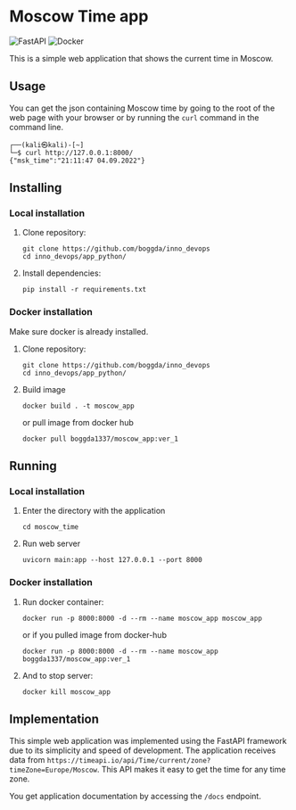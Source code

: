 # Moscow Time app
![FastAPI](https://img.shields.io/badge/FastAPI-005571?style=for-the-badge&logo=fastapi)
![Docker](https://img.shields.io/badge/docker-%230db7ed.svg?style=for-the-badge&logo=docker&logoColor=white)

This is a simple web application that shows the current time in Moscow.

## Usage

You can get the json containing Moscow time by going to the root of the web page with your browser or by running the ```curl``` command in the command line.
```
┌──(kali㉿kali)-[~]
└─$ curl http://127.0.0.1:8000/      
{"msk_time":"21:11:47 04.09.2022"} 
```

## Installing

### Local installation

1) Clone repository:
    ```
    git clone https://github.com/boggda/inno_devops
    cd inno_devops/app_python/
    ```
2) Install dependencies:
    ```
    pip install -r requirements.txt
    ```

### Docker installation

Make sure docker is already installed.

1) Clone repository:
    ```
    git clone https://github.com/boggda/inno_devops
    cd inno_devops/app_python/
    ```
2) Build image
    ```
    docker build . -t moscow_app
    ```
    or pull image from docker hub
    ```
    docker pull boggda1337/moscow_app:ver_1
    ```

## Running

### Local installation

1) Enter the directory with the application
    ```
    cd moscow_time
    ```
2) Run web server
    ```
    uvicorn main:app --host 127.0.0.1 --port 8000
    ```

### Docker installation

1) Run docker container:
    ```
    docker run -p 8000:8000 -d --rm --name moscow_app moscow_app
    ```
    or if you pulled image from docker-hub
    ```
    docker run -p 8000:8000 -d --rm --name moscow_app boggda1337/moscow_app:ver_1
    ```
2) And to stop server:
    ```
    docker kill moscow_app
    ```

## Implementation

This simple web application was implemented using the FastAPI framework due to its simplicity and speed of development.
The application receives data from ```https://timeapi.io/api/Time/current/zone?timeZone=Europe/Moscow```. This API makes it easy to get the time for any time zone.

You get application documentation by accessing the ```/docs``` endpoint.

